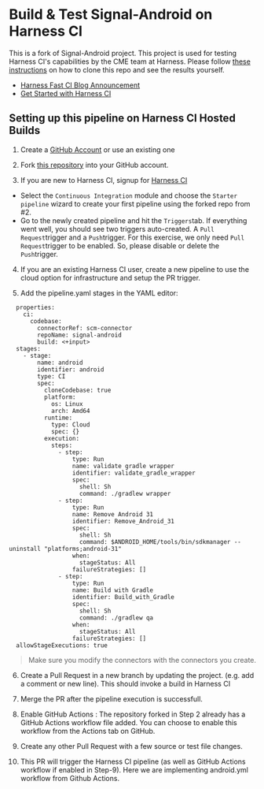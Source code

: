 Build & Test Signal-Android on Harness CI
=======================================
This is a fork of Signal-Android project. This project is used for testing Harness CI's capabilities by the CME team at Harness. Please follow [these instructions](https://github.com/harness-community/signal-android/blob/trunk/.harness/README.md) on how to clone this repo and see the results yourself.


- [Harness Fast CI Blog Announcement](https://harness.io/blog/announcing-speed-enhancements-and-hosted-builds-for-harness-ci)
- [Get Started with Harness CI](https://harness.io/products/continuous-integration)

## Setting up this pipeline on Harness CI Hosted Builds

1. Create a [GitHub Account](https://github.com) or use an existing one

2. Fork [this repository](https://github.com/harness-community/signal-android/) into your GitHub account. 

3. If you are new to Harness CI, signup for [Harness CI](https://app.harness.io/auth/#/signup)
  * Select the `Continuous Integration` module and choose the `Starter pipeline` wizard to create your first pipeline using the forked repo from #2.
  * Go to the newly created pipeline and hit the `Triggers`tab. If everything went well, you should see two triggers auto-created. A `Pull Request`trigger and a `Push`trigger. For this exercise, we only need `Pull Request`trigger to be enabled. So, please disable or delete the `Push`trigger.

4. If you are an existing Harness CI user, create a new pipeline to use the cloud option for infrastructure and setup the PR trigger.

5. Add the pipeline.yaml stages in the YAML editor:

```
  properties:
    ci:
      codebase:
        connectorRef: scm-connector
        repoName: signal-android
        build: <+input>
  stages:
    - stage:
        name: android
        identifier: android
        type: CI
        spec:
          cloneCodebase: true
          platform:
            os: Linux
            arch: Amd64
          runtime:
            type: Cloud
            spec: {}
          execution:
            steps:
              - step:
                  type: Run
                  name: validate gradle wrapper
                  identifier: validate_gradle_wrapper
                  spec:
                    shell: Sh
                    command: ./gradlew wrapper
              - step:
                  type: Run
                  name: Remove Android 31
                  identifier: Remove_Android_31
                  spec:
                    shell: Sh
                    command: $ANDROID_HOME/tools/bin/sdkmanager --uninstall "platforms;android-31"
                  when:
                    stageStatus: All
                  failureStrategies: []
              - step:
                  type: Run
                  name: Build with Gradle
                  identifier: Build_with_Gradle
                  spec:
                    shell: Sh
                    command: ./gradlew qa
                  when:
                    stageStatus: All
                  failureStrategies: []
  allowStageExecutions: true
```
> Make sure you modify the connectors with the connectors you create. 

6. Create a Pull Request in a new branch by updating the project. (e.g. add a comment or new line). This should invoke a build in Harness CI

7. Merge the PR after the pipeline execution is successfull.

8. Enable GitHub Actions : The repository forked in Step 2 already has a GitHub Actions workflow file added. You can choose to enable this workflow from the Actions tab on GitHub.

9. Create any other Pull Request with a few source or test file changes.

10. This PR will trigger the Harness CI pipeline (as well as GitHub Actions workflow if enabled in Step-9). Here we are implementing android.yml workflow from Github Actions.

